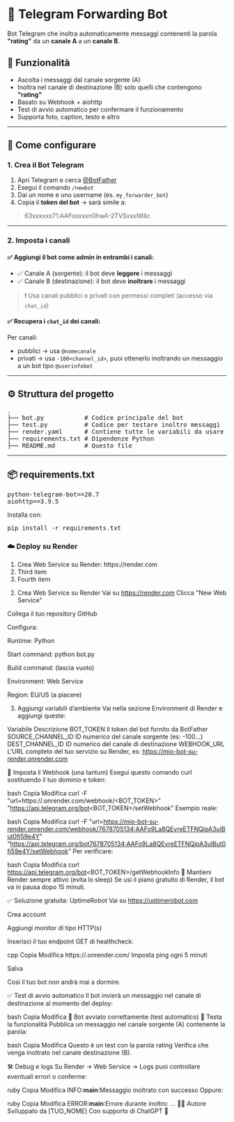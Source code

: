 # 🤖 Telegram Forwarding Bot

Bot Telegram che inoltra automaticamente messaggi contenenti la parola **"rating"** da un **canale A** a un **canale B**.

## 🧩 Funzionalità

- Ascolta i messaggi dal canale sorgente (A)
- Inoltra nel canale di destinazione (B) solo quelli che contengono **"rating"**
- Basato su Webhook + aiohttp
- Test di avvio automatico per confermare il funzionamento
- Supporta foto, caption, testo e altro

---

## 🚀 Come configurare

### 1. Crea il Bot Telegram

1. Apri Telegram e cerca [@BotFather](https://t.me/BotFather)
2. Esegui il comando `/newbot`
3. Dai un nome e uno username (es. `my_forwarder_bot`)
4. Copia il **token del bot** → sarà simile a:
> 63xxxxxx71:AAFoxxxxn0hwA-2TVSxxxNf4c

---

### 2. Imposta i canali

#### ✅ Aggiungi il bot come **admin** in entrambi i canali:

- ✅ Canale A (sorgente): il bot deve **leggere** i messaggi
- ✅ Canale B (destinazione): il bot deve **inoltrare** i messaggi

> ❗ Usa canali pubblici o privati con permessi completi (accesso via `chat_id`)

#### ✅ Recupera i `chat_id` dei canali:

Per canali:
- pubblici → usa `@nomecanale`
- privati → usa `-100<channel_id>`, puoi ottenerlo inoltrando un messaggio a un bot tipo `@userinfobot`

---

## ⚙️ Struttura del progetto

<pre>
.
├── bot.py           # Codice principale del bot
├── test.py          # Codice per testare inoltro messaggi
├── render.yaml      # Contiene tutte le variabili da usare
├── requirements.txt # Dipendenze Python
├── README.md        # Questo file
</pre>


---

## 📦 requirements.txt
<pre>
python-telegram-bot==20.7
aiohttp==3.9.5
</pre>
Installa con:
<pre>
pip install -r requirements.txt
</pre>
### ☁️ Deploy su Render
<ol>
  <liCrea repository su GitHub:    Carica i file bot.py, test.py, render.yaml, requirements.txt, README</li>
  <li>Crea Web Service su Render: https://render.com</li>
  <li>Third item</li>
  <li>Fourth item</li>
</ol>

2. Crea Web Service su Render
Vai su https://render.com
Clicca "New Web Service"

Collega il tuo repository GitHub

Configura:

Runtime: Python

Start command: python bot.py

Build command: (lascia vuoto)

Environment: Web Service

Region: EU/US (a piacere)

3. Aggiungi variabili d’ambiente
Vai nella sezione Environment di Render e aggiungi queste:

Variabile	Descrizione
BOT_TOKEN	Il token del bot fornito da BotFather
SOURCE_CHANNEL_ID	ID numerico del canale sorgente (es: -100...)
DEST_CHANNEL_ID	ID numerico del canale di destinazione
WEBHOOK_URL	L'URL completo del tuo servizio su Render, es:
https://mio-bot-su-render.onrender.com

🔗 Imposta il Webhook (una tantum)
Esegui questo comando curl sostituendo il tuo dominio e token:

bash
Copia
Modifica
curl -F "url=https://<your-domain>.onrender.com/webhook/<BOT_TOKEN>" \
"https://api.telegram.org/bot<BOT_TOKEN>/setWebhook"
Esempio reale:

bash
Copia
Modifica
curl -F "url=https://mio-bot-su-render.onrender.com/webhook/7678705134:AAFo9La8QEvreETFNQjpA3ulBut0fj59e4Y" \
"https://api.telegram.org/bot7678705134:AAFo9La8QEvreETFNQjpA3ulBut0fj59e4Y/setWebhook"
Per verificare:

bash
Copia
Modifica
curl https://api.telegram.org/bot<BOT_TOKEN>/getWebhookInfo
🔄 Mantieni Render sempre attivo (evita lo sleep)
Se usi il piano gratuito di Render, il bot va in pausa dopo 15 minuti.

✅ Soluzione gratuita: UptimeRobot
Vai su https://uptimerobot.com

Crea account

Aggiungi monitor di tipo HTTP(s)

Inserisci il tuo endpoint GET di healthcheck:

cpp
Copia
Modifica
https://<your-domain>.onrender.com/
Imposta ping ogni 5 minuti

Salva

Così il tuo bot non andrà mai a dormire.

✅ Test di avvio automatico
Il bot invierà un messaggio nel canale di destinazione al momento del deploy:

bash
Copia
Modifica
🚀 Bot avviato correttamente (test automatico)
🧪 Testa la funzionalità
Pubblica un messaggio nel canale sorgente (A) contenente la parola:

bash
Copia
Modifica
Questo è un test con la parola rating
Verifica che venga inoltrato nel canale destinazione (B).

🛠 Debug e logs
Su Render → Web Service → Logs puoi controllare eventuali errori o conferme:

ruby
Copia
Modifica
INFO:__main__:Messaggio inoltrato con successo
Oppure:

ruby
Copia
Modifica
ERROR:__main__:Errore durante inoltro: ...
👨‍💻 Autore
Sviluppato da [TUO_NOME]
Con supporto di ChatGPT 🤖
